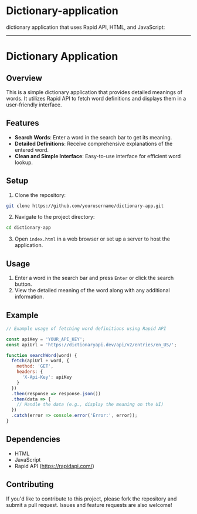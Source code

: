 # Dictionary-application
dictionary application that uses Rapid API, HTML, and JavaScript:

---

# Dictionary Application

## Overview

This is a simple dictionary application that provides detailed meanings of words. It utilizes Rapid API to fetch word definitions and displays them in a user-friendly interface.

## Features

- **Search Words**: Enter a word in the search bar to get its meaning.
- **Detailed Definitions**: Receive comprehensive explanations of the entered word.
- **Clean and Simple Interface**: Easy-to-use interface for efficient word lookup.

## Setup

1. Clone the repository:

```bash
git clone https://github.com/yourusername/dictionary-app.git
```

2. Navigate to the project directory:

```bash
cd dictionary-app
```

3. Open `index.html` in a web browser or set up a server to host the application.

## Usage

1. Enter a word in the search bar and press `Enter` or click the search button.
2. View the detailed meaning of the word along with any additional information.

## Example

```javascript
// Example usage of fetching word definitions using Rapid API

const apiKey = 'YOUR_API_KEY';
const apiUrl = 'https://dictionaryapi.dev/api/v2/entries/en_US/';

function searchWord(word) {
  fetch(apiUrl + word, {
    method: 'GET',
    headers: {
      'X-Api-Key': apiKey
    }
  })
  .then(response => response.json())
  .then(data => {
    // Handle the data (e.g., display the meaning on the UI)
  })
  .catch(error => console.error('Error:', error));
}
```

## Dependencies

- HTML
- JavaScript
- Rapid API (https://rapidapi.com/)

## Contributing

If you'd like to contribute to this project, please fork the repository and submit a pull request. Issues and feature requests are also welcome!

 

